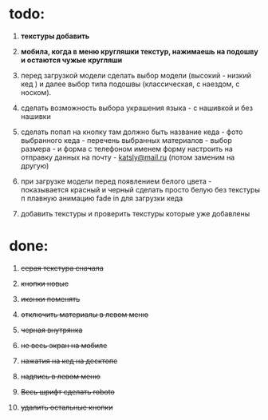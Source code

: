 todo:
=======

1. **текстуры добавить**

1. **мобила, когда в меню кругляшки текстур, нажимаешь на подошву и остаются чужые кругляши**
1. перед загрузкой модели сделать выбор модели (высокий - низкий кед )  и далее выбор типа подошвы (классическая, с наездом, с носком).
4. сделать возможность выбора украшения языка - с нашивкой и без нашивки
5. сделать попап на кнопку
 там должно быть название кеда - фото выбранного кеда - перечень выбранных
 материалов - выбор размера - и форма с телефоном именем
 форму настроить на отправку данных на почту - katsly@mail.ru (потом заменим на
 другую)
 
7. при загрузке модели перед появлением белого цвета - показывается красный и
 черный сделать просто белую без текстуры п плавную анимацию fade in для
 загрузки кеда
 
3. добавить текстуры и проверить текстуры которые уже добавлены
 
done:
=======
1. ~~серая текстура сначала~~ 

1. ~~кнопки новые~~
1. ~~иконки поменять~~
1. ~~отключить материалы в левом меню~~
1. ~~черная внутрянка~~
1. ~~не весь экран на мобиле~~
1. ~~нажатия на кед на десктопе~~
1. ~~надпись в левом меню~~
2. ~~Весь шрифт сделать roboto~~
6. ~~удалить остальные кнопки~~
